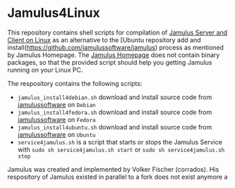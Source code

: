 # Jamulus4Linux
This repository contains shell scripts for compilation of [Jamulus  Server and Client on Linux](https://github.com/jamulussoftware/jamulus) as an alternative to the [Ubuntu repository add and install(https://github.com/jamulussoftware/jamulus) process as mentioned by Jamulus Homepage. The [Jamulus Homepage](https://jamulus.io) does not contain binary packages, so that the provided script should help you getting Jamulus running on your Linux PC.

The respository contains the following scripts:
* `jamulus_install4debian.sh` download and install source code from [jamulussoftware](https://github.com/jamulussoftware/jamulus) on `Debian` 
* `jamulus_install4fedora.sh` download and install source code from [jamulussoftware](https://github.com/jamulussoftware/jamulus) on `Fedora`
* `jamulus_install4ubuntu.sh` download and install source code from [jamulussoftware](https://github.com/jamulussoftware/jamulus) on `Ubuntu`
* `service4jamulus.sh` is a script that starts or stops the Jamulus Service with `sudo sh service4jamulus.sh start` or `sudo sh service4jamulus.sh stop`

Jamulus was created and implemented by Volker Fischer (corrados). His respository of Jamulus existed in parallel to a fork does not exist anymore a
